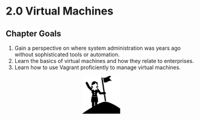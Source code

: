 # 2.0 Virtual Machines

## Chapter Goals
 1. Gain a perspective on where system administration was years ago without sophisticated tools or automation.
 2. Learn the basics of virtual machines and how they relate to enterprises.
 3. Learn how to use Vagrant proficiently to manage virtual machines.

<center>

  ![](../img/goals.png)

</center>
